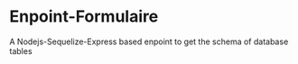 # Enpoint-Formulaire
A Nodejs-Sequelize-Express based enpoint to get the schema of  database tables
